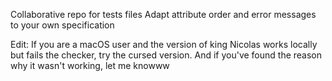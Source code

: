 Collaborative repo for tests files
Adapt attribute order and error messages to your own specification

Edit: 
If you are a macOS user and the version of king Nicolas works locally but fails the checker, try the cursed version. And if you've found the reason why it wasn't working, let me knowww
